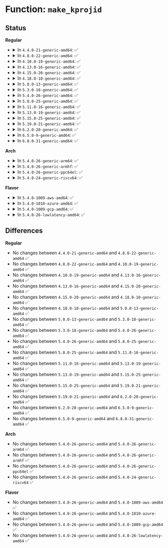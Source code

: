# Function: <code>make_kprojid</code>

## Status
<b>Regular</b>
<ul>
<li>
<details>
<summary>In <code>4.4.0-21-generic-amd64</code>: ✅</summary>

```c
kprojid_t make_kprojid(struct user_namespace * ns, projid_t projid)
```

```json
{
  "name": "make_kprojid",
  "collision_type": "Unique Global",
  "inline_type": "No",
  "funcs": [
    {
      "addr": 18446744071580016944,
      "name": "make_kprojid",
      "external": true,
      "loc": "kernel/user_namespace.c:380",
      "file": "kernel/user_namespace.c",
      "inline": "seen, unknown",
      "caller_inline": [],
      "caller_func": [
        "fs/quota/quota.c:quota_setxquota",
        "fs/quota/quota.c:quota_getquota",
        "fs/quota/quota.c:quota_setquota",
        "fs/quota/quota.c:quota_getxquota"
      ]
    }
  ],
  "symbols": [
    {
      "addr": 18446744071580016944,
      "name": "make_kprojid",
      "section": ".text",
      "bind": "STB_GLOBAL",
      "size": 132
    }
  ]
}
```
</details>
</li>
<li>
<details>
<summary>In <code>4.8.0-22-generic-amd64</code>: ✅</summary>

```c
kprojid_t make_kprojid(struct user_namespace * ns, projid_t projid)
```

```json
{
  "name": "make_kprojid",
  "collision_type": "Unique Global",
  "inline_type": "No",
  "funcs": [
    {
      "addr": 18446744071580049408,
      "name": "make_kprojid",
      "external": true,
      "loc": "kernel/user_namespace.c:380",
      "file": "kernel/user_namespace.c",
      "inline": "seen, unknown",
      "caller_inline": [],
      "caller_func": [
        "fs/quota/quota.c:quota_getnextxquota",
        "fs/quota/quota.c:quota_getxquota",
        "fs/quota/quota.c:quota_setxquota",
        "fs/quota/quota.c:quota_setquota",
        "fs/quota/quota.c:quota_getnextquota",
        "fs/quota/quota.c:quota_getquota",
        "fs/ext4/ialloc.c:__ext4_new_inode",
        "fs/ext4/inode.c:ext4_iget",
        "fs/ext4/ioctl.c:ext4_ioctl"
      ]
    }
  ],
  "symbols": [
    {
      "addr": 18446744071580049408,
      "name": "make_kprojid",
      "section": ".text",
      "bind": "STB_GLOBAL",
      "size": 132
    }
  ]
}
```
</details>
</li>
<li>
<details>
<summary>In <code>4.10.0-19-generic-amd64</code>: ✅</summary>

```c
kprojid_t make_kprojid(struct user_namespace * ns, projid_t projid)
```

```json
{
  "name": "make_kprojid",
  "collision_type": "Unique Global",
  "inline_type": "No",
  "funcs": [
    {
      "addr": 18446744071580088912,
      "name": "make_kprojid",
      "external": true,
      "loc": "kernel/user_namespace.c:426",
      "file": "kernel/user_namespace.c",
      "inline": "seen, unknown",
      "caller_inline": [],
      "caller_func": [
        "fs/quota/quota.c:quota_getnextxquota",
        "fs/quota/quota.c:quota_getxquota",
        "fs/quota/quota.c:quota_setxquota",
        "fs/quota/quota.c:quota_setquota",
        "fs/quota/quota.c:quota_getnextquota",
        "fs/quota/quota.c:quota_getquota",
        "fs/ext4/ialloc.c:__ext4_new_inode",
        "fs/ext4/inode.c:ext4_iget",
        "fs/ext4/ioctl.c:ext4_ioctl"
      ]
    }
  ],
  "symbols": [
    {
      "addr": 18446744071580088912,
      "name": "make_kprojid",
      "section": ".text",
      "bind": "STB_GLOBAL",
      "size": 132
    }
  ]
}
```
</details>
</li>
<li>
<details>
<summary>In <code>4.13.0-16-generic-amd64</code>: ✅</summary>

```c
kprojid_t make_kprojid(struct user_namespace * ns, projid_t projid)
```

```json
{
  "name": "make_kprojid",
  "collision_type": "Unique Global",
  "inline_type": "No",
  "funcs": [
    {
      "addr": 18446744071580094560,
      "name": "make_kprojid",
      "external": true,
      "loc": "kernel/user_namespace.c:427",
      "file": "kernel/user_namespace.c",
      "inline": "seen, unknown",
      "caller_inline": [],
      "caller_func": [
        "fs/quota/quota.c:quota_getnextxquota",
        "fs/quota/quota.c:quota_getxquota",
        "fs/quota/quota.c:quota_setxquota",
        "fs/quota/quota.c:quota_setquota",
        "fs/quota/quota.c:quota_getnextquota",
        "fs/quota/quota.c:quota_getquota",
        "fs/ext4/ialloc.c:__ext4_new_inode",
        "fs/ext4/inode.c:ext4_iget",
        "fs/ext4/ioctl.c:ext4_ioctl"
      ]
    }
  ],
  "symbols": [
    {
      "addr": 18446744071580094560,
      "name": "make_kprojid",
      "section": ".text",
      "bind": "STB_GLOBAL",
      "size": 132
    }
  ]
}
```
</details>
</li>
<li>
<details>
<summary>In <code>4.15.0-20-generic-amd64</code>: ✅</summary>

```c
kprojid_t make_kprojid(struct user_namespace * ns, projid_t projid)
```

```json
{
  "name": "make_kprojid",
  "collision_type": "Unique Global",
  "inline_type": "No",
  "funcs": [
    {
      "addr": 18446744071580148064,
      "name": "make_kprojid",
      "external": true,
      "loc": "kernel/user_namespace.c:533",
      "file": "kernel/user_namespace.c",
      "inline": "seen, unknown",
      "caller_inline": [],
      "caller_func": [
        "fs/quota/quota.c:quota_getnextxquota",
        "fs/quota/quota.c:quota_getxquota",
        "fs/quota/quota.c:quota_setxquota",
        "fs/quota/quota.c:quota_setquota",
        "fs/quota/quota.c:quota_getnextquota",
        "fs/quota/quota.c:quota_getquota",
        "fs/ext4/ialloc.c:__ext4_new_inode",
        "fs/ext4/inode.c:ext4_iget",
        "fs/ext4/ioctl.c:ext4_ioctl"
      ]
    }
  ],
  "symbols": [
    {
      "addr": 18446744071580148064,
      "name": "make_kprojid",
      "section": ".text",
      "bind": "STB_GLOBAL",
      "size": 28
    }
  ]
}
```
</details>
</li>
<li>
<details>
<summary>In <code>4.18.0-10-generic-amd64</code>: ✅</summary>

```c
kprojid_t make_kprojid(struct user_namespace * ns, projid_t projid)
```

```json
{
  "name": "make_kprojid",
  "collision_type": "Unique Global",
  "inline_type": "No",
  "funcs": [
    {
      "addr": 18446744071580207872,
      "name": "make_kprojid",
      "external": true,
      "loc": "kernel/user_namespace.c:533",
      "file": "kernel/user_namespace.c",
      "inline": "seen, unknown",
      "caller_inline": [],
      "caller_func": [
        "fs/quota/quota.c:quota_getnextxquota",
        "fs/quota/quota.c:quota_getxquota",
        "fs/quota/quota.c:quota_setxquota",
        "fs/quota/quota.c:quota_setquota",
        "fs/quota/quota.c:quota_getnextquota",
        "fs/quota/quota.c:quota_getquota",
        "fs/ext4/ialloc.c:__ext4_new_inode",
        "fs/ext4/inode.c:ext4_iget",
        "fs/ext4/ioctl.c:ext4_ioctl"
      ]
    }
  ],
  "symbols": [
    {
      "addr": 18446744071580207872,
      "name": "make_kprojid",
      "section": ".text",
      "bind": "STB_GLOBAL",
      "size": 28
    }
  ]
}
```
</details>
</li>
<li>
<details>
<summary>In <code>5.0.0-13-generic-amd64</code>: ✅</summary>

```c
kprojid_t make_kprojid(struct user_namespace * ns, projid_t projid)
```

```json
{
  "name": "make_kprojid",
  "collision_type": "Unique Global",
  "inline_type": "No",
  "funcs": [
    {
      "addr": 18446744071580260128,
      "name": "make_kprojid",
      "external": true,
      "loc": "kernel/user_namespace.c:533",
      "file": "kernel/user_namespace.c",
      "inline": "seen, unknown",
      "caller_inline": [],
      "caller_func": [
        "fs/quota/quota.c:quota_getnextxquota",
        "fs/quota/quota.c:quota_getxquota",
        "fs/quota/quota.c:quota_setxquota",
        "fs/quota/quota.c:quota_setquota",
        "fs/quota/quota.c:quota_getnextquota",
        "fs/quota/quota.c:quota_getquota",
        "fs/ext4/ialloc.c:__ext4_new_inode",
        "fs/ext4/inode.c:__ext4_iget",
        "fs/ext4/ioctl.c:ext4_ioctl"
      ]
    }
  ],
  "symbols": [
    {
      "addr": 18446744071580260128,
      "name": "make_kprojid",
      "section": ".text",
      "bind": "STB_GLOBAL",
      "size": 28
    }
  ]
}
```
</details>
</li>
<li>
<details>
<summary>In <code>5.3.0-18-generic-amd64</code>: ✅</summary>

```c
kprojid_t make_kprojid(struct user_namespace * ns, projid_t projid)
```

```json
{
  "name": "make_kprojid",
  "collision_type": "Unique Global",
  "inline_type": "No",
  "funcs": [
    {
      "addr": 18446744071580311184,
      "name": "make_kprojid",
      "external": true,
      "loc": "kernel/user_namespace.c:527",
      "file": "kernel/user_namespace.c",
      "inline": "seen, unknown",
      "caller_inline": [],
      "caller_func": [
        "fs/quota/quota.c:quota_getnextxquota",
        "fs/quota/quota.c:quota_getxquota",
        "fs/quota/quota.c:quota_setxquota",
        "fs/quota/quota.c:quota_setquota",
        "fs/quota/quota.c:quota_getnextquota",
        "fs/quota/quota.c:quota_getquota",
        "fs/ext4/ialloc.c:__ext4_new_inode",
        "fs/ext4/inode.c:__ext4_iget",
        "fs/ext4/ioctl.c:ext4_ioctl"
      ]
    }
  ],
  "symbols": [
    {
      "addr": 18446744071580311184,
      "name": "make_kprojid",
      "section": ".text",
      "bind": "STB_GLOBAL",
      "size": 28
    }
  ]
}
```
</details>
</li>
<li>
<details>
<summary>In <code>5.4.0-26-generic-amd64</code>: ✅</summary>

```c
kprojid_t make_kprojid(struct user_namespace * ns, projid_t projid)
```

```json
{
  "name": "make_kprojid",
  "collision_type": "Unique Global",
  "inline_type": "No",
  "funcs": [
    {
      "addr": 18446744071580360016,
      "name": "make_kprojid",
      "external": true,
      "loc": "kernel/user_namespace.c:527",
      "file": "kernel/user_namespace.c",
      "inline": "seen, unknown",
      "caller_inline": [],
      "caller_func": [
        "fs/quota/quota.c:quota_getnextxquota",
        "fs/quota/quota.c:quota_getxquota",
        "fs/quota/quota.c:quota_setxquota",
        "fs/quota/quota.c:quota_setquota",
        "fs/quota/quota.c:quota_getnextquota",
        "fs/quota/quota.c:quota_getquota",
        "fs/ext4/ialloc.c:__ext4_new_inode",
        "fs/ext4/inode.c:__ext4_iget",
        "fs/ext4/ioctl.c:ext4_ioctl"
      ]
    }
  ],
  "symbols": [
    {
      "addr": 18446744071580360016,
      "name": "make_kprojid",
      "section": ".text",
      "bind": "STB_GLOBAL",
      "size": 28
    }
  ]
}
```
</details>
</li>
<li>
<details>
<summary>In <code>5.8.0-25-generic-amd64</code>: ✅</summary>

```c
kprojid_t make_kprojid(struct user_namespace * ns, projid_t projid)
```

```json
{
  "name": "make_kprojid",
  "collision_type": "Unique Global",
  "inline_type": "No",
  "funcs": [
    {
      "addr": 18446744071580433952,
      "name": "make_kprojid",
      "external": true,
      "loc": "kernel/user_namespace.c:527",
      "file": "kernel/user_namespace.c",
      "inline": "seen, unknown",
      "caller_inline": [],
      "caller_func": [
        "fs/quota/quota.c:quota_getnextxquota",
        "fs/quota/quota.c:quota_getxquota",
        "fs/quota/quota.c:quota_setxquota",
        "fs/quota/quota.c:quota_setquota",
        "fs/quota/quota.c:quota_getnextquota",
        "fs/quota/quota.c:quota_getquota",
        "fs/ext4/ialloc.c:__ext4_new_inode",
        "fs/ext4/inode.c:__ext4_iget"
      ]
    }
  ],
  "symbols": [
    {
      "addr": 18446744071580433952,
      "name": "make_kprojid",
      "section": ".text",
      "bind": "STB_GLOBAL",
      "size": 28
    }
  ]
}
```
</details>
</li>
<li>
<details>
<summary>In <code>5.11.0-16-generic-amd64</code>: ✅</summary>

```c
kprojid_t make_kprojid(struct user_namespace * ns, projid_t projid)
```

```json
{
  "name": "make_kprojid",
  "collision_type": "Unique Global",
  "inline_type": "No",
  "funcs": [
    {
      "addr": 18446744071580420992,
      "name": "make_kprojid",
      "external": true,
      "loc": "kernel/user_namespace.c:527",
      "file": "kernel/user_namespace.c",
      "inline": "seen, unknown",
      "caller_inline": [],
      "caller_func": [
        "fs/quota/quota.c:quota_getnextxquota",
        "fs/quota/quota.c:quota_getxquota",
        "fs/quota/quota.c:quota_setxquota",
        "fs/quota/quota.c:quota_setquota",
        "fs/quota/quota.c:quota_getnextquota",
        "fs/quota/quota.c:quota_getquota",
        "fs/ext4/ialloc.c:__ext4_new_inode",
        "fs/ext4/inode.c:__ext4_iget"
      ]
    }
  ],
  "symbols": [
    {
      "addr": 18446744071580420992,
      "name": "make_kprojid",
      "section": ".text",
      "bind": "STB_GLOBAL",
      "size": 28
    }
  ]
}
```
</details>
</li>
<li>
<details>
<summary>In <code>5.13.0-19-generic-amd64</code>: ✅</summary>

```c
kprojid_t make_kprojid(struct user_namespace * ns, projid_t projid)
```

```json
{
  "name": "make_kprojid",
  "collision_type": "Unique Global",
  "inline_type": "No",
  "funcs": [
    {
      "addr": 18446744071580425184,
      "name": "make_kprojid",
      "external": true,
      "loc": "kernel/user_namespace.c:528",
      "file": "kernel/user_namespace.c",
      "inline": "seen, unknown",
      "caller_inline": [],
      "caller_func": [
        "fs/quota/quota.c:quota_getnextxquota",
        "fs/quota/quota.c:quota_getxquota",
        "fs/quota/quota.c:quota_setxquota",
        "fs/quota/quota.c:quota_setquota",
        "fs/quota/quota.c:quota_getnextquota",
        "fs/quota/quota.c:quota_getquota",
        "fs/ext4/ialloc.c:__ext4_new_inode",
        "fs/ext4/inode.c:__ext4_iget",
        "fs/ext4/ioctl.c:ext4_ioctl_setproject"
      ]
    }
  ],
  "symbols": [
    {
      "addr": 18446744071580425184,
      "name": "make_kprojid",
      "section": ".text",
      "bind": "STB_GLOBAL",
      "size": 28
    }
  ]
}
```
</details>
</li>
<li>
<details>
<summary>In <code>5.15.0-25-generic-amd64</code>: ✅</summary>

```c
kprojid_t make_kprojid(struct user_namespace * ns, projid_t projid)
```

```json
{
  "name": "make_kprojid",
  "collision_type": "Unique Global",
  "inline_type": "No",
  "funcs": [
    {
      "addr": 18446744071580588928,
      "name": "make_kprojid",
      "external": true,
      "loc": "kernel/user_namespace.c:544",
      "file": "kernel/user_namespace.c",
      "inline": "seen, unknown",
      "caller_inline": [],
      "caller_func": [
        "fs/ioctl.c:fileattr_set_prepare",
        "fs/quota/quota.c:quota_getnextxquota",
        "fs/quota/quota.c:quota_getxquota",
        "fs/quota/quota.c:quota_setxquota",
        "fs/quota/quota.c:quota_setquota",
        "fs/quota/quota.c:quota_getnextquota",
        "fs/quota/quota.c:quota_getquota",
        "fs/ext4/ialloc.c:__ext4_new_inode",
        "fs/ext4/inode.c:__ext4_iget",
        "fs/ext4/ioctl.c:ext4_ioctl_setproject"
      ]
    }
  ],
  "symbols": [
    {
      "addr": 18446744071580588928,
      "name": "make_kprojid",
      "section": ".text",
      "bind": "STB_GLOBAL",
      "size": 28
    }
  ]
}
```
</details>
</li>
<li>
<details>
<summary>In <code>5.19.0-21-generic-amd64</code>: ✅</summary>

```c
kprojid_t make_kprojid(struct user_namespace * ns, projid_t projid)
```

```json
{
  "name": "make_kprojid",
  "collision_type": "Unique Global",
  "inline_type": "No",
  "funcs": [
    {
      "addr": 18446744071580790816,
      "name": "make_kprojid",
      "external": true,
      "loc": "kernel/user_namespace.c:549",
      "file": "kernel/user_namespace.c",
      "inline": "seen, unknown",
      "caller_inline": [],
      "caller_func": [
        "fs/ioctl.c:fileattr_set_prepare",
        "fs/quota/quota.c:quota_getnextxquota",
        "fs/quota/quota.c:quota_getxquota",
        "fs/quota/quota.c:quota_setxquota",
        "fs/quota/quota.c:quota_setquota",
        "fs/quota/quota.c:quota_getnextquota",
        "fs/quota/quota.c:quota_getquota",
        "fs/ext4/ialloc.c:__ext4_new_inode",
        "fs/ext4/inode.c:__ext4_iget",
        "fs/ext4/ioctl.c:ext4_ioctl_setproject"
      ]
    }
  ],
  "symbols": [
    {
      "addr": 18446744071580790816,
      "name": "make_kprojid",
      "section": ".text",
      "bind": "STB_GLOBAL",
      "size": 38
    }
  ]
}
```
</details>
</li>
<li>
<details>
<summary>In <code>6.2.0-20-generic-amd64</code>: ✅</summary>

```c
kprojid_t make_kprojid(struct user_namespace * ns, projid_t projid)
```

```json
{
  "name": "make_kprojid",
  "collision_type": "Unique Global",
  "inline_type": "No",
  "funcs": [
    {
      "addr": 18446744071581075616,
      "name": "make_kprojid",
      "external": true,
      "loc": "kernel/user_namespace.c:549",
      "file": "kernel/user_namespace.c",
      "inline": "seen, unknown",
      "caller_inline": [],
      "caller_func": [
        "fs/ioctl.c:fileattr_set_prepare",
        "fs/quota/quota.c:quota_getnextxquota",
        "fs/quota/quota.c:quota_getxquota",
        "fs/quota/quota.c:quota_setxquota",
        "fs/quota/quota.c:quota_setquota",
        "fs/quota/quota.c:quota_getnextquota",
        "fs/quota/quota.c:quota_getquota",
        "fs/ext4/ialloc.c:__ext4_new_inode",
        "fs/ext4/inode.c:__ext4_iget",
        "fs/ext4/ioctl.c:ext4_ioctl_setproject"
      ]
    }
  ],
  "symbols": [
    {
      "addr": 18446744071581075616,
      "name": "make_kprojid",
      "section": ".text",
      "bind": "STB_GLOBAL",
      "size": 38
    }
  ]
}
```
</details>
</li>
<li>
<details>
<summary>In <code>6.5.0-9-generic-amd64</code>: ✅</summary>

```c
kprojid_t make_kprojid(struct user_namespace * ns, projid_t projid)
```

```json
{
  "name": "make_kprojid",
  "collision_type": "Unique Global",
  "inline_type": "No",
  "funcs": [
    {
      "addr": 18446744071581166704,
      "name": "make_kprojid",
      "external": true,
      "loc": "kernel/user_namespace.c:549",
      "file": "kernel/user_namespace.c",
      "inline": "seen, unknown",
      "caller_inline": [],
      "caller_func": [
        "fs/ioctl.c:fileattr_set_prepare",
        "fs/quota/quota.c:quota_getnextxquota",
        "fs/quota/quota.c:quota_getxquota",
        "fs/quota/quota.c:quota_setxquota",
        "fs/quota/quota.c:quota_setquota",
        "fs/quota/quota.c:quota_getnextquota",
        "fs/quota/quota.c:quota_getquota",
        "fs/ext4/ialloc.c:__ext4_new_inode",
        "fs/ext4/inode.c:__ext4_iget",
        "fs/ext4/ioctl.c:ext4_ioctl_setproject"
      ]
    }
  ],
  "symbols": [
    {
      "addr": 18446744071581166704,
      "name": "make_kprojid",
      "section": ".text",
      "bind": "STB_GLOBAL",
      "size": 38
    }
  ]
}
```
</details>
</li>
<li>
<details>
<summary>In <code>6.8.0-31-generic-amd64</code>: ✅</summary>

```c
kprojid_t make_kprojid(struct user_namespace * ns, projid_t projid)
```

```json
{
  "name": "make_kprojid",
  "collision_type": "Unique Global",
  "inline_type": "No",
  "funcs": [
    {
      "addr": 18446744071581273696,
      "name": "make_kprojid",
      "external": true,
      "loc": "kernel/user_namespace.c:552",
      "file": "kernel/user_namespace.c",
      "inline": "seen, unknown",
      "caller_inline": [],
      "caller_func": [
        "mm/shmem_quota.c:shmem_get_next_id",
        "fs/ioctl.c:fileattr_set_prepare",
        "fs/quota/quota.c:quota_getnextxquota",
        "fs/quota/quota.c:quota_getxquota",
        "fs/quota/quota.c:quota_setxquota",
        "fs/quota/quota.c:quota_setquota",
        "fs/quota/quota.c:quota_getnextquota",
        "fs/quota/quota.c:quota_getquota",
        "fs/ext4/ialloc.c:__ext4_new_inode",
        "fs/ext4/inode.c:__ext4_iget",
        "fs/ext4/ioctl.c:ext4_ioctl_setproject"
      ]
    }
  ],
  "symbols": [
    {
      "addr": 18446744071581273696,
      "name": "make_kprojid",
      "section": ".text",
      "bind": "STB_GLOBAL",
      "size": 38
    }
  ]
}
```
</details>
</li>
</ul>
<b>Arch</b>
<ul>
<li>
<details>
<summary>In <code>5.4.0-26-generic-arm64</code>: ✅</summary>

```c
kprojid_t make_kprojid(struct user_namespace * ns, projid_t projid)
```

```json
{
  "name": "make_kprojid",
  "collision_type": "Unique Global",
  "inline_type": "No",
  "funcs": [
    {
      "addr": 18446603336491620888,
      "name": "make_kprojid",
      "external": true,
      "loc": "kernel/user_namespace.c:527",
      "file": "kernel/user_namespace.c",
      "inline": "seen, unknown",
      "caller_inline": [],
      "caller_func": [
        "fs/quota/quota.c:quota_getnextxquota",
        "fs/quota/quota.c:quota_getxquota",
        "fs/quota/quota.c:quota_setxquota",
        "fs/quota/quota.c:quota_setquota",
        "fs/quota/quota.c:quota_getnextquota",
        "fs/quota/quota.c:quota_getquota",
        "fs/ext4/ialloc.c:__ext4_new_inode",
        "fs/ext4/inode.c:__ext4_iget",
        "fs/ext4/ioctl.c:ext4_ioctl"
      ]
    }
  ],
  "symbols": [
    {
      "addr": 18446603336491620888,
      "name": "make_kprojid",
      "section": ".text",
      "bind": "STB_GLOBAL",
      "size": 56
    }
  ]
}
```
</details>
</li>
<li>
<details>
<summary>In <code>5.4.0-26-generic-armhf</code>: ✅</summary>

```c
kprojid_t make_kprojid(struct user_namespace * ns, projid_t projid)
```

```json
{
  "name": "make_kprojid",
  "collision_type": "Unique Global",
  "inline_type": "No",
  "funcs": [
    {
      "addr": 3225576396,
      "name": "make_kprojid",
      "external": true,
      "loc": "kernel/user_namespace.c:527",
      "file": "kernel/user_namespace.c",
      "inline": "seen, unknown",
      "caller_inline": [],
      "caller_func": [
        "fs/quota/quota.c:quota_getnextxquota",
        "fs/quota/quota.c:quota_getxquota",
        "fs/quota/quota.c:quota_setxquota",
        "fs/quota/quota.c:quota_setquota",
        "fs/quota/quota.c:quota_getnextquota",
        "fs/quota/quota.c:quota_getquota",
        "fs/ext4/ialloc.c:__ext4_new_inode",
        "fs/ext4/inode.c:__ext4_iget",
        "fs/ext4/ioctl.c:ext4_ioctl"
      ]
    }
  ],
  "symbols": [
    {
      "addr": 3225576396,
      "name": "make_kprojid",
      "section": ".text",
      "bind": "STB_GLOBAL",
      "size": 36
    }
  ]
}
```
</details>
</li>
<li>
<details>
<summary>In <code>5.4.0-26-generic-ppc64el</code>: ✅</summary>

```c
kprojid_t make_kprojid(struct user_namespace * ns, projid_t projid)
```

```json
{
  "name": "make_kprojid",
  "collision_type": "Unique Global",
  "inline_type": "No",
  "funcs": [
    {
      "addr": 13835058055284613312,
      "name": "make_kprojid",
      "external": true,
      "loc": "kernel/user_namespace.c:527",
      "file": "kernel/user_namespace.c",
      "inline": "seen, unknown",
      "caller_inline": [],
      "caller_func": [
        "fs/quota/quota.c:quota_getnextxquota",
        "fs/quota/quota.c:quota_getxquota",
        "fs/quota/quota.c:quota_setxquota",
        "fs/quota/quota.c:quota_setquota",
        "fs/quota/quota.c:quota_getnextquota",
        "fs/quota/quota.c:quota_getquota",
        "fs/ext4/ialloc.c:__ext4_new_inode",
        "fs/ext4/inode.c:__ext4_iget",
        "fs/ext4/ioctl.c:ext4_ioctl"
      ]
    }
  ],
  "symbols": [
    {
      "addr": 13835058055284613312,
      "name": "make_kprojid",
      "section": ".text",
      "bind": "STB_GLOBAL",
      "size": 56
    }
  ]
}
```
</details>
</li>
<li>
<details>
<summary>In <code>5.4.0-24-generic-riscv64</code>: ✅</summary>

```c
kprojid_t make_kprojid(struct user_namespace * ns, projid_t projid)
```

```json
{
  "name": "make_kprojid",
  "collision_type": "Unique Global",
  "inline_type": "No",
  "funcs": [
    {
      "addr": 18446743936272021044,
      "name": "make_kprojid",
      "external": true,
      "loc": "kernel/user_namespace.c:527",
      "file": "kernel/user_namespace.c",
      "inline": "seen, unknown",
      "caller_inline": [],
      "caller_func": [
        "fs/quota/quota.c:quota_getnextxquota",
        "fs/quota/quota.c:quota_getxquota",
        "fs/quota/quota.c:quota_setxquota",
        "fs/quota/quota.c:quota_setquota",
        "fs/quota/quota.c:quota_getnextquota",
        "fs/quota/quota.c:quota_getquota",
        "fs/ext4/ialloc.c:__ext4_new_inode",
        "fs/ext4/inode.c:__ext4_iget",
        "fs/ext4/ioctl.c:ext4_ioctl"
      ]
    }
  ],
  "symbols": [
    {
      "addr": 18446743936272021044,
      "name": "make_kprojid",
      "section": ".text",
      "bind": "STB_GLOBAL",
      "size": 54
    }
  ]
}
```
</details>
</li>
</ul>
<b>Flavor</b>
<ul>
<li>
<details>
<summary>In <code>5.4.0-1009-aws-amd64</code>: ✅</summary>

```c
kprojid_t make_kprojid(struct user_namespace * ns, projid_t projid)
```

```json
{
  "name": "make_kprojid",
  "collision_type": "Unique Global",
  "inline_type": "No",
  "funcs": [
    {
      "addr": 18446744071580328816,
      "name": "make_kprojid",
      "external": true,
      "loc": "kernel/user_namespace.c:527",
      "file": "kernel/user_namespace.c",
      "inline": "seen, unknown",
      "caller_inline": [],
      "caller_func": [
        "fs/quota/quota.c:quota_getnextxquota",
        "fs/quota/quota.c:quota_getxquota",
        "fs/quota/quota.c:quota_setxquota",
        "fs/quota/quota.c:quota_setquota",
        "fs/quota/quota.c:quota_getnextquota",
        "fs/quota/quota.c:quota_getquota",
        "fs/ext4/ialloc.c:__ext4_new_inode",
        "fs/ext4/inode.c:__ext4_iget",
        "fs/ext4/ioctl.c:ext4_ioctl"
      ]
    }
  ],
  "symbols": [
    {
      "addr": 18446744071580328816,
      "name": "make_kprojid",
      "section": ".text",
      "bind": "STB_GLOBAL",
      "size": 28
    }
  ]
}
```
</details>
</li>
<li>
<details>
<summary>In <code>5.4.0-1010-azure-amd64</code>: ✅</summary>

```c
kprojid_t make_kprojid(struct user_namespace * ns, projid_t projid)
```

```json
{
  "name": "make_kprojid",
  "collision_type": "Unique Global",
  "inline_type": "No",
  "funcs": [
    {
      "addr": 18446744071580276080,
      "name": "make_kprojid",
      "external": true,
      "loc": "kernel/user_namespace.c:527",
      "file": "kernel/user_namespace.c",
      "inline": "seen, unknown",
      "caller_inline": [],
      "caller_func": [
        "fs/quota/quota.c:quota_getnextxquota",
        "fs/quota/quota.c:quota_getxquota",
        "fs/quota/quota.c:quota_setxquota",
        "fs/quota/quota.c:quota_setquota",
        "fs/quota/quota.c:quota_getnextquota",
        "fs/quota/quota.c:quota_getquota",
        "fs/ext4/ialloc.c:__ext4_new_inode",
        "fs/ext4/inode.c:__ext4_iget",
        "fs/ext4/ioctl.c:ext4_ioctl"
      ]
    }
  ],
  "symbols": [
    {
      "addr": 18446744071580276080,
      "name": "make_kprojid",
      "section": ".text",
      "bind": "STB_GLOBAL",
      "size": 28
    }
  ]
}
```
</details>
</li>
<li>
<details>
<summary>In <code>5.4.0-1009-gcp-amd64</code>: ✅</summary>

```c
kprojid_t make_kprojid(struct user_namespace * ns, projid_t projid)
```

```json
{
  "name": "make_kprojid",
  "collision_type": "Unique Global",
  "inline_type": "No",
  "funcs": [
    {
      "addr": 18446744071580320064,
      "name": "make_kprojid",
      "external": true,
      "loc": "kernel/user_namespace.c:527",
      "file": "kernel/user_namespace.c",
      "inline": "seen, unknown",
      "caller_inline": [],
      "caller_func": [
        "fs/quota/quota.c:quota_getnextxquota",
        "fs/quota/quota.c:quota_getxquota",
        "fs/quota/quota.c:quota_setxquota",
        "fs/quota/quota.c:quota_setquota",
        "fs/quota/quota.c:quota_getnextquota",
        "fs/quota/quota.c:quota_getquota",
        "fs/ext4/ialloc.c:__ext4_new_inode",
        "fs/ext4/inode.c:__ext4_iget",
        "fs/ext4/ioctl.c:ext4_ioctl"
      ]
    }
  ],
  "symbols": [
    {
      "addr": 18446744071580320064,
      "name": "make_kprojid",
      "section": ".text",
      "bind": "STB_GLOBAL",
      "size": 28
    }
  ]
}
```
</details>
</li>
<li>
<details>
<summary>In <code>5.4.0-26-lowlatency-amd64</code>: ✅</summary>

```c
kprojid_t make_kprojid(struct user_namespace * ns, projid_t projid)
```

```json
{
  "name": "make_kprojid",
  "collision_type": "Unique Global",
  "inline_type": "No",
  "funcs": [
    {
      "addr": 18446744071580375008,
      "name": "make_kprojid",
      "external": true,
      "loc": "kernel/user_namespace.c:527",
      "file": "kernel/user_namespace.c",
      "inline": "seen, unknown",
      "caller_inline": [],
      "caller_func": [
        "fs/quota/quota.c:quota_getnextxquota",
        "fs/quota/quota.c:quota_getxquota",
        "fs/quota/quota.c:quota_setxquota",
        "fs/quota/quota.c:quota_setquota",
        "fs/quota/quota.c:quota_getnextquota",
        "fs/quota/quota.c:quota_getquota",
        "fs/ext4/ialloc.c:__ext4_new_inode",
        "fs/ext4/inode.c:__ext4_iget",
        "fs/ext4/ioctl.c:ext4_ioctl"
      ]
    }
  ],
  "symbols": [
    {
      "addr": 18446744071580375008,
      "name": "make_kprojid",
      "section": ".text",
      "bind": "STB_GLOBAL",
      "size": 28
    }
  ]
}
```
</details>
</li>
</ul>

## Differences
<b>Regular</b>
<ul>
<li>
No changes between <code>4.4.0-21-generic-amd64</code> and <code>4.8.0-22-generic-amd64</code> ✅
</li>
<li>
No changes between <code>4.8.0-22-generic-amd64</code> and <code>4.10.0-19-generic-amd64</code> ✅
</li>
<li>
No changes between <code>4.10.0-19-generic-amd64</code> and <code>4.13.0-16-generic-amd64</code> ✅
</li>
<li>
No changes between <code>4.13.0-16-generic-amd64</code> and <code>4.15.0-20-generic-amd64</code> ✅
</li>
<li>
No changes between <code>4.15.0-20-generic-amd64</code> and <code>4.18.0-10-generic-amd64</code> ✅
</li>
<li>
No changes between <code>4.18.0-10-generic-amd64</code> and <code>5.0.0-13-generic-amd64</code> ✅
</li>
<li>
No changes between <code>5.0.0-13-generic-amd64</code> and <code>5.3.0-18-generic-amd64</code> ✅
</li>
<li>
No changes between <code>5.3.0-18-generic-amd64</code> and <code>5.4.0-26-generic-amd64</code> ✅
</li>
<li>
No changes between <code>5.4.0-26-generic-amd64</code> and <code>5.8.0-25-generic-amd64</code> ✅
</li>
<li>
No changes between <code>5.8.0-25-generic-amd64</code> and <code>5.11.0-16-generic-amd64</code> ✅
</li>
<li>
No changes between <code>5.11.0-16-generic-amd64</code> and <code>5.13.0-19-generic-amd64</code> ✅
</li>
<li>
No changes between <code>5.13.0-19-generic-amd64</code> and <code>5.15.0-25-generic-amd64</code> ✅
</li>
<li>
No changes between <code>5.15.0-25-generic-amd64</code> and <code>5.19.0-21-generic-amd64</code> ✅
</li>
<li>
No changes between <code>5.19.0-21-generic-amd64</code> and <code>6.2.0-20-generic-amd64</code> ✅
</li>
<li>
No changes between <code>6.2.0-20-generic-amd64</code> and <code>6.5.0-9-generic-amd64</code> ✅
</li>
<li>
No changes between <code>6.5.0-9-generic-amd64</code> and <code>6.8.0-31-generic-amd64</code> ✅
</li>
</ul>
<b>Arch</b>
<ul>
<li>
No changes between <code>5.4.0-26-generic-amd64</code> and <code>5.4.0-26-generic-arm64</code> ✅
</li>
<li>
No changes between <code>5.4.0-26-generic-amd64</code> and <code>5.4.0-26-generic-armhf</code> ✅
</li>
<li>
No changes between <code>5.4.0-26-generic-amd64</code> and <code>5.4.0-26-generic-ppc64el</code> ✅
</li>
<li>
No changes between <code>5.4.0-26-generic-amd64</code> and <code>5.4.0-24-generic-riscv64</code> ✅
</li>
</ul>
<b>Flavor</b>
<ul>
<li>
No changes between <code>5.4.0-26-generic-amd64</code> and <code>5.4.0-1009-aws-amd64</code> ✅
</li>
<li>
No changes between <code>5.4.0-26-generic-amd64</code> and <code>5.4.0-1010-azure-amd64</code> ✅
</li>
<li>
No changes between <code>5.4.0-26-generic-amd64</code> and <code>5.4.0-1009-gcp-amd64</code> ✅
</li>
<li>
No changes between <code>5.4.0-26-generic-amd64</code> and <code>5.4.0-26-lowlatency-amd64</code> ✅
</li>
</ul>
